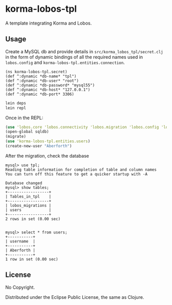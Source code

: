 # korma-lobos-tpl

A template integrating Korma and Lobos.

## Usage

Create a MySQL db and provide details in `src/korma_lobos_tpl/secret.clj` in the form of dynamic bindings of all the required names used in `lobos.config` and `korma-lobos-tpl.entities.connection`.

```
(ns korma-lobos-tpl.secret)
(def ^:dynamic *db-name* "tpl")
(def ^:dynamic *db-user* "root")
(def ^:dynamic *db-password* "mysql55")
(def ^:dynamic *db-host* "127.0.0.1")
(def ^:dynamic *db-port* 3306)
```



```bash
lein deps
lein repl
```

Once in the REPL:
```clojure
(use 'lobos.core 'lobos.connectivity 'lobos.migration 'lobos.config 'lobos.migrations)
(open-global sqldb)
(migrate)
(use 'korma-lobos-tpl.entities.users)
(create-new-user "Aberforth")
```


After the migration, check the database

```
mysql> use tpl;
Reading table information for completion of table and column names
You can turn off this feature to get a quicker startup with -A

Database changed
mysql> show tables;
+------------------+
| Tables_in_tpl    |
+------------------+
| lobos_migrations |
| users            |
+------------------+
2 rows in set (0.00 sec)


mysql> select * from users;
+-----------+
| username  |
+-----------+
| Aberforth |
+-----------+
1 row in set (0.00 sec)
```

## License

No Copyright.

Distributed under the Eclipse Public License, the same as Clojure.
